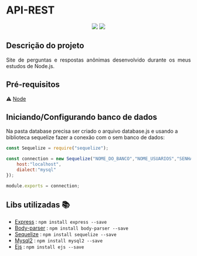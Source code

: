 <h1>API-REST</h1> 

<p align="center">
  <img src="http://img.shields.io/static/v1?label=Node&message=17.4.0&color=red&style=for-the-badge&logo=node.js"/>
   <img src="http://img.shields.io/static/v1?label=STATUS&message=CONCLUIDO&color=GREEN&style=for-the-badge"/>
</p> 



## Descrição do projeto 

<p align="justify">
  Site de perguntas e respostas anônimas desenvolvido durante os meus estudos de Node.js.
</p>



## Pré-requisitos

:warning: [Node](https://nodejs.org/en/download/)

## Iniciando/Configurando banco de dados

Na pasta database precisa ser criado o arquivo database.js e usando a biblioteca sequelize fazer a conexão com o sem banco de dados:

```javascript
const Sequelize = require("sequelize");

const connection = new Sequelize("NOME_DO_BANCO","NOME_USUARIOS","SENHA",{
    host:"localhost",
    dialect:"mysql"
});

module.exports = connection;
```



## Libs utilizadas :books:

- [Express]() : `npm install express --save`
- [Body-parser]() : `npm install body-parser --save`
- [Sequelize]() : `npm install sequelize --save`
- [Mysql2]() : `npm install mysql2 --save`
- [Ejs]() : `npm install ejs --save`
